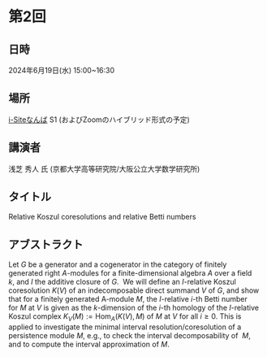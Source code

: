 


# 第2回

## 日時
2024年6月19日(水) 15:00~16:30

## 場所
[i-Siteなんば](https://www.omu.ac.jp/isite/) S1
(およびZoomのハイブリッド形式の予定)

## 講演者
浅芝 秀人 氏 (京都大学高等研究院/大阪公立大学数学研究所)

## タイトル
Relative Koszul coresolutions and relative Betti numbers


## アブストラクト
Let $G$ be a generator and a cogenerator in the category of finitely generated right $A$-modules for a finite-dimensional algebra $A$ over a field $k$, and $I$ the additive closure of $G$.  We will define an $I$-relative Koszul coresolution $K(V)$ of an indecomposable direct summand $V$ of $G$, and show that for a finitely generated A-module $M$, the $I$-relative $i$-th Betti number for $M$ at $V$ is given as the $k$-dimension of the $i$-th homology of the
$I$-relative Koszul complex $K_V(M):= \mathrm{Hom}_A(K(V),M)$ of $M$ at $V$ for all $i \geq 0$. This is applied to investigate the minimal interval resolution/coresolution of a persistence module $M$, e.g., to check the interval decomposability of  $M$, and to compute the interval approximation of $M$.